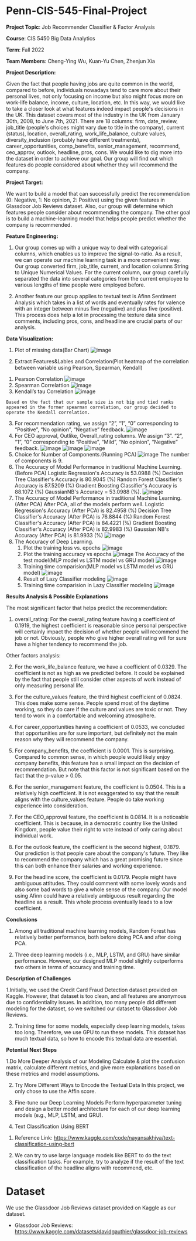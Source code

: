 # Penn-CIS-545-Final-Project

**Project Topic**: Job Recommender Classifier & Factor Analysis

**Course**: CIS 5450 Big Data Analytics

**Term**: Fall 2022

**Team Members**: Cheng-Ying Wu, Kuan-Yu Chen, Zhenjun Xia

**Project Description:**

Given the fact that people having jobs are quite common in the world, compared to before, individuals nowadays tend to care more about their personal lives, not only focusing on income but also might focus more on work-life balance, income, culture, location, etc. In this way, we would like to take a closer look at what features indeed impact people's decisions in the UK. This dataset covers most of the industry in the UK from January 30th, 2008, to June 7th, 2021. There are 18 columns: firm, date_review, job_title (people's choices might vary due to title in the company), current (status), location, overall_rating, work_life_balance, culture values, diversity_inclusion (probably have different treatments), career_opportunities, comp_benefits, senior_management, recommend, ceo_approv, outlook, headline, pros, cons. We would like to dig more into the dataset in order to achieve our goal. Our group will find out which features do people considered about whether they will recommend the company. 

**Project Target:**

We want to build a model that can successfully predict the recommendation (0: Negative, 1: No opinion, 2: Positive) using the given features in Glassdoor Job Reviews dataset. Also, our group will determine which features people consider about recommending the company. The other goal is to build a machine-learning model that helps people predict whether the company is recommended.

**Feature Engineering:**
1. Our group comes up with a unique way to deal with categorical columns, which enables us to improve the signal-to-ratio. As a result, we can operate our machine learning task in a more convenient way. Our group converted firm, job_title, current, and location columns String to Unique Numerical Values. For the current column, our group carefully separated the data into several categories from the current employee to various lengths of time people were employed before. 

2. Another feature our group applies to textual text is Afinn Sentiment Analysis which takes in a list of words and eventually rates for valence with an integer between minus five (negative) and plus five (positive). This process does help a lot in processing the texture data since comments, including pros, cons, and headline are crucial parts of our analysis.

**Data Visualization:**
1. Plot of missing data(Bar Chart)
![image](https://user-images.githubusercontent.com/104484482/207239855-d99a154e-8cb0-4112-b4bc-4c6d13aba680.png)

2. Extract Features&Lables and Correlation(Plot heatmap of the correlation between variable using  Pearson, Spearman, Kendall)
  1) Pearson Correlation
    ![image](https://user-images.githubusercontent.com/104484482/207240235-6812d007-1ac9-4294-a779-b79642fe570b.png)
  2) Spearman Correlattion
    ![image](https://user-images.githubusercontent.com/104484482/207240353-c53c3403-44ea-4ecc-8003-c035f6975793.png)
  3) Kendall’s tau Correlation
    ![image](https://user-images.githubusercontent.com/104484482/207240446-6deddce6-9ea8-44e7-b49e-682fbc013a34.png)
    
    Based on the fact that our sample size is not big and tied ranks appeared in the former spearman correlation, our group decided to operate the Kendall correlation.

3. For recommendation rating, we assign “2”, “1”, “0” corresponding to “Positive”, “No opinion”, “Negative” feedback.
   ![image](https://user-images.githubusercontent.com/104484482/207241058-b2f79185-c86f-4881-930a-f0d293d1e521.png)
4. For CEO approval, Outlike, Overall_rating columns. We assign “3”. “2”, “1”, “0” corresponding to “Positive”, “Mild”, “No opinion”, “Negative” feedback.
   ![image](https://user-images.githubusercontent.com/104484482/207241153-2718496b-e71d-4d9b-9ef6-1dff6764cd71.png)
   ![image](https://user-images.githubusercontent.com/104484482/207241168-e8a2fdc5-f04e-4815-b4cb-6afb5e325576.png)
   ![image](https://user-images.githubusercontent.com/104484482/207241186-907cf9da-bf3f-4d99-8946-2e16778a41ae.png)
5. Choice for Number of Components.(Running PCA)
   ![image](https://user-images.githubusercontent.com/104484482/207241288-b00782f1-87ac-4013-85d2-f8bbba0e1ad7.png)
   The number of components is 9.
6. The Accuracy of Model Performance in traditional Machine Learning.(Before PCA)
   Logistic Regression's Accuracy is 53.0988 (%)
   Decision Tree Classifier's Accuracy is 80.9045 (%)
   Random Forest Classifier's Accuracy is 87.5209 (%)
   Gradient Boosting Classifier's Accuracy is 88.1072 (%)
   GaussianNB's Accuracy = 53.0988 (%).
   ![image](https://user-images.githubusercontent.com/104484482/207241443-6eaa8012-ebf8-4021-9a1a-dae6013e0616.png)
7. The Accuracy of Model Performance in traditional Machine Learning.(After PCA)
   After PCA, all of the models perform well.
   Logistic Regression's Accuracy (After PCA) is 82.4958 (%)
   Decision Tree Classifier's Accuracy (After PCA) is 76.8844 (%)
   Random Forest Classifier's Accuracy (After PCA) is 84.4221 (%)
   Gradient Boosting Classifier's Accuracy (After PCA) is 82.9983 (%)
   Gaussian NB's Accuracy (After PCA) is 81.9933 (%)
   ![image](https://user-images.githubusercontent.com/104484482/207241740-b02b5871-b9cf-4a37-b861-28d207f077f8.png)
8. The Accuracy of Deep Learning.
   1) Plot the training loss vs. epochs
   ![image](https://user-images.githubusercontent.com/104484482/207242156-08173fb1-e13a-4ba9-9d21-471e4649e8e4.png)
   2) Plot the training accuracy vs epochs
   ![image](https://user-images.githubusercontent.com/104484482/207242254-067aa4e8-0711-4727-9460-9f421e2c7738.png)
   The Accuracy of the test model(MLP model vs LSTM model vs GRU model)
   ![image](https://user-images.githubusercontent.com/104484482/207242595-f84adc2e-778b-489f-9db1-f8015760e66f.png)
   3) Training time comparision(MLP model vs LSTM model vs GRU model)
   ![image](https://user-images.githubusercontent.com/104484482/207242699-d8c2465c-d739-41a2-a206-02f5c8d8b73d.png)
   4) Result of Lazy Classifier modeling
   ![image](https://user-images.githubusercontent.com/104484482/207242882-d896bc8b-324e-4e54-932e-d0b91d880d08.png)
   5) Training time comparision in Lazy Classifier modeling
   ![image](https://user-images.githubusercontent.com/104484482/207242990-5c77a6e9-985e-4485-adc7-ddcfb254fa03.png)

**Results Analysis & Possible Explanations**

The most significant factor that helps predict the recommendation:

1) overall_rating: For the overall_rating feature having a coefficient of 0.1919, the highest coefficient is reasonable since personal perspective will certainly impact the decision of whether people will recommend the job or not. Obviously, people who give higher overall rating will for sure have a higher tendency to recommend the job.

Other factors analysis:

2) For the work_life_balance feature, we have a coefficient of 0.0329. The coefficient is not as high as we predicted before. It could be explained by the fact that people still consider other aspects of work instead of only measuring personal life.

3) For the culture_values feature, the third highest coefficient of 0.0824. This does make some sense. People spend most of the daytime working, so they do care if the culture and values are toxic or not. They tend to work in a comfortable and welcoming atmosphere.

4) For career_opportunities having a coefficient of 0.0533, we concluded that opportunities are for sure important, but definitely not the main reason why they will recommend the company.

5) For company_benefits, the coefficient is 0.0001. This is surprising. Compared to common sense, in which people would likely enjoy company benefits, this feature has a small impact on the decision of recommendation. But note that this factor is not significant based on the fact that the p-value > 0.05.

6) For the senior_management feature, the coefficient is 0.0504. This is a relatively high coefficient. It is not exaggerated to say that the result aligns with the culture_values feature. People do take working experience into consideration.

7) For the CEO_approval feature, the coefficient is 0.0814. It is a noticeable coefficient. This is because, in a democratic country like the United Kingdom, people value their right to vote instead of only caring about individual work.

8) For the outlook feature, the coefficient is the second highest, 0.1879. Our prediction is that people care about the company's future. They like to recommend the company which has a great promising future since this can both enhance their salaries and working experience.

9) For the headline score, the coefficient is 0.0179. People might have ambiguous attitudes. They could comment with some lovely words and also some bad words to give a whole sense of the company. Our model using Afinn could have a relatively ambiguous result regarding the headline as a result. This whole process eventually leads to a low coefficient.

**Conclusions**

1. Among all traditional machine learning models, Random Forest has relatively better performance, both before doing PCA and after doing PCA.

2. Three deep learning models (i.e., MLP, LSTM, and GRU) have similar performance. However, our designed MLP model slightly outperforms two others in terms of accuracy and training time.

**Description of Challenges**

1.Initially, we used the Credit Card Fraud Detection dataset provided on Kaggle. However, that dataset is too clean, and all features are anonymous due to confidentiality issues. In addition, too many people did different modeling for the dataset, so we switched our dataset to Glassdoor Job Reviews.

2. Training time for some models, especially deep learning models, takes too long. Therefore, we use GPU to run these models.
This dataset has much textual data, so how to encode this textual data are essential.

**Potential Next Steps**

1.Do More Deeper Analysis of our Modeling
  Calculate & plot the confusion matrix, calculate different metrics, and give more explanations based on these metrics and model assumptions.

2. Try More Different Ways to Encode the Textual Data
  In this project, we only chose to use the Affin score.

3. Fine-tune our Deep Learning Models
  Perform hyperparameter tuning and design a better model architecture for each of our deep learning models (e.g., MLP, LSTM, and GRU).

4. Text Classification Using BERT
  1) Reference Link: https://www.kaggle.com/code/nayansakhiya/text-classification-using-bert

  2) We can try to use large language models like BERT to do the text classification tasks. For example, try to analyze if the result of the text classification of the headline aligns with recommend, etc.

# Dataset

We use the Glassdoor Job Reviews dataset provided on Kaggle as our dataset.
* Glassdoor Job Reviews: https://www.kaggle.com/datasets/davidgauthier/glassdoor-job-reviews
